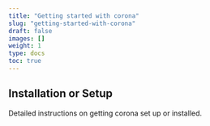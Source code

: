 ```yaml
---
title: "Getting started with corona"
slug: "getting-started-with-corona"
draft: false
images: []
weight: 1
type: docs
toc: true
---
```


## Installation or Setup
Detailed instructions on getting corona set up or installed.

